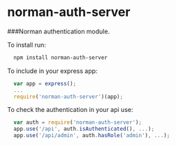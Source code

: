 norman-auth-server
=====
###Norman authentication module.

To install run:
```sh
  npm install norman-auth-server
```

To include in your express app:
```js
  var app = express();
  ...
  require('norman-auth-server')(app);
```

To check the authentication in your api use:
```js
  var auth = require('norman-auth-server');
  app.use('/api', auth.isAuthenticated(), ...);
  app.use('/api/admin', auth.hasRole('admin'), ...);
```
